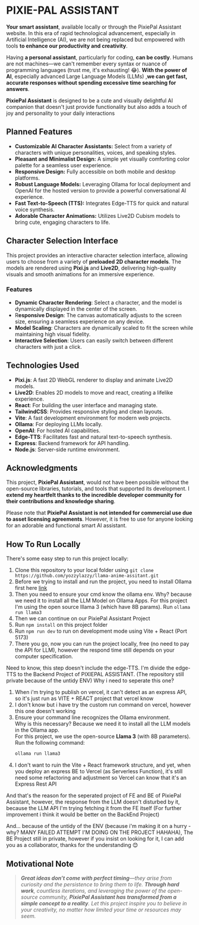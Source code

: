 # PIXIE-PAL ASSISTANT
**Your smart assistant**, available locally or through the PixiePal Assistant website. In this era of rapid technological advancement, especially in Artificial Intelligence (AI), we are not being replaced but empowered with tools **to enhance our productivity and creativity**.

Having **a personal assistant**, particularly for coding, **can be costly**. Humans are not machines—we can't remember every syntax or nuance of programming languages (trust me, it's exhausting! 😂). **With the power of AI**, especially advanced Large Language Models (LLMs) ,**we can get fast, accurate responses without spending excessive time searching for answers**.

**PixiePal Assistant** is designed to be a cute and visually delightful AI companion that doesn't just provide functionality but also adds a touch of joy and personality to your daily interactions

## Planned Features

- **Customizable AI Character Assistants:** Select from a variety of characters with unique personalities, voices, and speaking styles.
- **Pleasant and Minimalist Design:** A simple yet visually comforting color palette for a seamless user experience.
- **Responsive Design:** Fully accessible on both mobile and desktop platforms.
- **Robust Language Models:** Leveraging Ollama for local deployment and OpenAI for the hosted version to provide a powerful conversational AI experience.
- **Fast Text-to-Speech (TTS):** Integrates Edge-TTS for quick and natural voice synthesis.
- **Adorable Character Animations:** Utilizes Live2D Cubism models to bring cute, engaging characters to life.

## Character Selection Interface

This project provides an interactive character selection interface, allowing users to choose from a variety of **preloaded 2D character models**. The models are rendered using **Pixi.js** and **Live2D**, delivering high-quality visuals and smooth animations for an immersive experience.

### Features

- **Dynamic Character Rendering**: Select a character, and the model is dynamically displayed in the center of the screen.
- R**esponsive Design**: The canvas automatically adjusts to the screen size, ensuring a seamless experience on any device.
- **Model Scaling**: Characters are dynamically scaled to fit the screen while maintaining high visual fidelity.
- **Interactive Selection**: Users can easily switch between different characters with just a click.

## Technologies Used

- **Pixi.js**: A fast 2D WebGL renderer to display and animate Live2D models.
- **Live2D**: Enables 2D models to move and react, creating a lifelike experience.
- **React**: For building the user interface and managing state.
- **TailwindCSS**: Provides responsive styling and clean layouts.
- **Vite**: A fast development environment for modern web projects.
- **Ollama**: For deploying LLMs locally.
- **OpenAI**: For hosted AI capabilities.
- **Edge-TTS**: Facilitates fast and natural text-to-speech synthesis.
- **Express**: Backend framework for API handling.
- **Node.js**: Server-side runtime environment.

## Acknowledgments
This project, **PixiePal Assistant**, would not have been possible without the open-source libraries, tutorials, and tools that supported its development. I **extend my heartfelt thanks to the incredible developer community for their contributions and knowledge sharing**.

Please note that **PixiePal Assistant is not intended for commercial use due to asset licensing agreements**. However, it is free to use for anyone looking for an adorable and functional smart AI assistant.

## How To Run Locally
There's some easy step to run this project locally: 
1. Clone this repository to your local folder using `git clone https://github.com/yozzylazzy/llama-anime-assitant.git`
2. Before we trying to install and run the project, you need to install Ollama first here [link](https://www.ollama.com/download)
3. Then you need to ensure your cmd know the ollama env. Why? because we need it to install all the LLM Model on Ollama Apps. For this project I'm using the open source Illama 3 (which have 8B params). Run `ollama run llama3`
4. Then we can continue on our PixiePal Assistant Project
5. Run `npm install` on this project folder
6. Run `npm run dev` to run on development mode using Vite + React (Port 5173)
7. There you go, now you can run the project locally, free (no need to pay the API for LLM), however the respond time still depends on your computer specification.

Need to know, this step doesn't include the edge-TTS. I'm divide the edge-TTS to the Backend Project of PIXIEPAL ASSISTANT. (The repository still private because of the untidy ENV)
Why i need to seperate this one? 
1. When i'm trying to publish on vercel, it can't detect as an express API, so it's just run as VITE + REACT project that vercel know
2. I don't know but i have try the custom run command on vercel, however this one doesn't working
3. Ensure your command line recognizes the Ollama environment.  
   Why is this necessary? Because we need it to install all the LLM models in the Ollama app.  
   For this project, we use the open-source **Llama 3** (with 8B parameters).  
   Run the following command:  
   ```bash
   ollama run llama3
4. I don't want to ruin the Vite + React framework structure, and yet, when you deploy an express BE to Vercel (as Serverless Function), it's still need some refactoring and adjustment so Vercel can know that it's an Express Rest API

And that's the reason for the seperated project of FE and BE of PixiePal Assistant, however, the response from the LLM doesn't disturbed by it, because the LLM API I'm trying fetching it from the FE itself (For further improvement i think it would be better on the BackEnd Project) 

And... because of the untidy of the ENV (because i'm making it on a hurry - why? MANY FAILED ATTEMPT I'M DOING ON THE PROJECT HAHAHA), The BE Project still in private, however if you insist on looking for it, I can add you as a collaborator, thanks for the understanding 😊

## Motivational Note

>***Great ideas don’t come with perfect timing**—they arise from curiosity and the persistence to bring them to life. **Through hard work**, countless iterations, and leveraging the power of the open-source community, **PixiePal Assistant has transformed from a simple concept to a reality**. Let this project inspire you to believe in your creativity, no matter how limited your time or resources may seem.*
